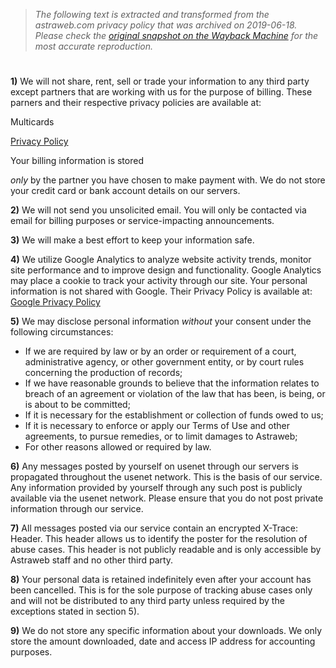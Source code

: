 > *The following text is extracted and transformed from the astraweb.com privacy policy that was archived on 2019-06-18. Please check the [original snapshot on the Wayback Machine](https://web.archive.org/web/20190618235232id_/http%3A//www.astraweb.com/privacy.html) for the most accurate reproduction.*

# 

**1)** We will not share, rent, sell or trade your information to any third party except partners that are working with us for the purpose of billing. These parners and their respective privacy policies are available at:

Multicards 

[Privacy Policy](http://www.multicards.com/en/pages/privacy.html)

Your billing information is stored 

_only_ by the partner you have chosen to make payment with. We do not store your credit card or bank account details on our servers. 

**2)** We will not send you unsolicited email. You will only be contacted via email for billing purposes or service-impacting announcements.

**3)** We will make a best effort to keep your information safe.

**4)** We utilize Google Analytics to analyze website activity trends, monitor site performance and to improve design and functionality. Google Analytics may place a cookie to track your activity through our site. Your personal information is not shared with Google. Their Privacy Policy is available at: [Google Privacy Policy](http://www.google.com/intl//privacy.html)

**5)** We may disclose personal information _without_ your consent under the following circumstances: 

* If we are required by law or by an order or requirement of a court, administrative agency, or other government entity, or by court rules concerning the production of records;
* If we have reasonable grounds to believe that the information relates to breach of an agreement or violation of the law that has been, is being, or is about to be committed;
* If it is necessary for the establishment or collection of funds owed to us;
* If it is necessary to enforce or apply our Terms of Use and other agreements, to pursue remedies, or to limit damages to Astraweb;
* For other reasons allowed or required by law.
  
**6)** Any messages posted by yourself on usenet through our servers is propagated throughout the usenet network. This is the basis of our service. Any information provided by yourself through any such post is publicly available via the usenet network. Please ensure that you do not post private information through our service. 

**7)** All messages posted via our service contain an encrypted X-Trace: Header. This header allows us to identify the poster for the resolution of abuse cases. This header is not publicly readable and is only accessible by Astraweb staff and no other third party. 

**8)** Your personal data is retained indefinitely even after your account has been cancelled. This is for the sole purpose of tracking abuse cases only and will not be distributed to any third party unless required by the exceptions stated in section 5). 

**9)** We do not store any specific information about your downloads. We only store the amount downloaded, date and access IP address for accounting purposes. 
